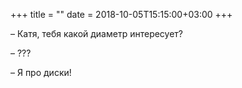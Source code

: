 +++
title = ""
date = 2018-10-05T15:15:00+03:00
+++

– Катя, тебя какой диаметр интересует?


– ???


– Я про диски!


